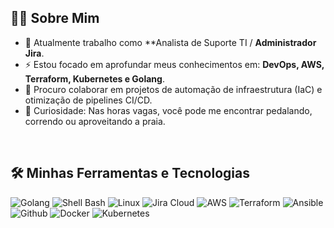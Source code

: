 ## 👨‍💻 Sobre Mim

- 🔭 Atualmente trabalho como **Analista de Suporte TI /  **Administrador Jira**.
- ⚡ Estou focado em aprofundar meus conhecimentos em: **DevOps, AWS, Terraform, Kubernetes e Golang**.
- 👯 Procuro colaborar em projetos de automação de infraestrutura (IaC) e otimização de pipelines CI/CD.
- 🌱  Curiosidade: Nas horas vagas, você pode me encontrar pedalando, correndo ou aproveitando a praia.
<br>

## 🛠️ Minhas Ferramentas e Tecnologias

<p align="left">
  <img src="https://img.shields.io/badge/Go-00ADD8?style=for-the-badge&logo=go&logoColor=white" alt="Golang">
  <img src="https://img.shields.io/badge/Shell_Bash-4EAA25?style=for-the-badge&logo=gnu-bash&logoColor=white" alt="Shell Bash">
  <img src="https://img.shields.io/badge/Linux-FCC624?style=for-the-badge&logo=linux&logoColor=black" alt="Linux">
  <img src="https://img.shields.io/badge/Jira-0052CC?style=for-the-badge&logo=jira&logoColor=white" alt="Jira Cloud">
  <img src="https://img.shields.io/badge/Amazon_AWS-232F3E?style=for-the-badge&logo=amazon-aws&logoColor=white" alt="AWS">
  <img src="https://img.shields.io/badge/Terraform-7B42BC?style=for-the-badge&logo=terraform&logoColor=white" alt="Terraform">
  <img src="https://img.shields.io/badge/Ansible-EE0000?style=for-the-badge&logo=ansible&logoColor=white" alt="Ansible">
  <img src="https://img.shields.io/badge/GitHub-181717?style=for-the-badge&logo=github&logoColor=white" alt="Github">
  <img src="https://img.shields.io/badge/Docker-2496ED?style=for-the-badge&logo=docker&logoColor=white" alt="Docker">
  <img src="https://img.shields.io/badge/Kubernetes-326CE5?style=for-the-badge&logo=kubernetes&logoColor=white" alt="Kubernetes">
</p>

